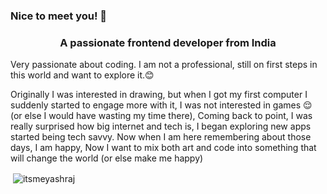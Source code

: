 <h3>Nice to meet you! 👋</h3>
<h3 align="center">A passionate frontend developer from India</h3>
<p align="left">Very passionate about coding. I am not a professional, still on first steps in this world and want to explore it.😊</p>
<p align="left">Originally I was interested in drawing, but when I got my first computer I suddenly started to engage more with it, I was not interested in games 😌 (or else I would have wasting my time there), Coming back to point, I was really surprised how big internet and tech is, I began exploring new apps started being tech savvy. Now when I am here remembering about those days, I am happy, Now I want to mix both art and code into something that will change the world (or else make me happy) </p>
<p>&nbsp;<img align="center" src="https://github-readme-stats.vercel.app/api?username=itsmeyashraj&show_icons=true&theme=gruvbox&locale=en" alt="itsmeyashraj" /></p>
